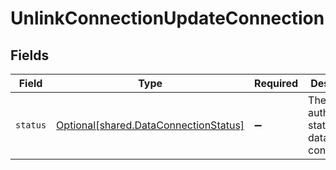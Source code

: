 # UnlinkConnectionUpdateConnection


## Fields

| Field                                                                                    | Type                                                                                     | Required                                                                                 | Description                                                                              |
| ---------------------------------------------------------------------------------------- | ---------------------------------------------------------------------------------------- | ---------------------------------------------------------------------------------------- | ---------------------------------------------------------------------------------------- |
| `status`                                                                                 | [Optional[shared.DataConnectionStatus]](undefined/models/shared/dataconnectionstatus.md) | :heavy_minus_sign:                                                                       | The current authorization status of the data connection.                                 |